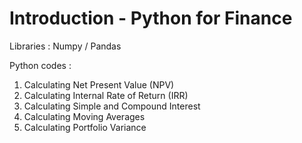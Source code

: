 # Introduction - Python for Finance

Libraries : Numpy / Pandas

Python codes : 
1) Calculating Net Present Value (NPV)
2) Calculating Internal Rate of Return (IRR)
3) Calculating Simple and Compound Interest
4) Calculating Moving Averages
5) Calculating Portfolio Variance
